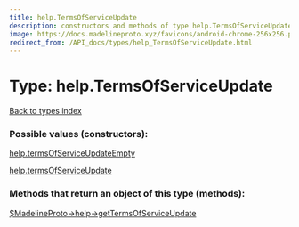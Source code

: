 ```yaml
---
title: help.TermsOfServiceUpdate
description: constructors and methods of type help.TermsOfServiceUpdate
image: https://docs.madelineproto.xyz/favicons/android-chrome-256x256.png
redirect_from: /API_docs/types/help_TermsOfServiceUpdate.html
---
```

# Type: help.TermsOfServiceUpdate  
[Back to types index](index.md)



### Possible values (constructors):

[help.termsOfServiceUpdateEmpty](../constructors/help.termsOfServiceUpdateEmpty.md)  

[help.termsOfServiceUpdate](../constructors/help.termsOfServiceUpdate.md)  



### Methods that return an object of this type (methods):

[$MadelineProto->help->getTermsOfServiceUpdate](../methods/help.getTermsOfServiceUpdate.md)  



